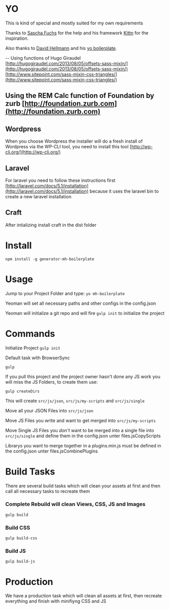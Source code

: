 # YO
This is kind of special and mostly suited for my own requirements

Thanks to [Sascha Fuchs](https://github.com/gisu) for the help and his framework [Kittn](http://kittn.de/) for the inspiration.

Also thanks to [David Hellmann](https://github.com/davidhellmann) and his [yo boilerplate](https://github.com/davidhellmann/generator-dhBoilerplate).

--
Using functions of Hugo Giraudel
[http://hugogiraudel.com/2013/08/05/offsets-sass-mixin/](http://hugogiraudel.com/2013/08/05/offsets-sass-mixin/)
[http://www.sitepoint.com/sass-mixin-css-triangles/](http://www.sitepoint.com/sass-mixin-css-triangles/)

Using the REM Calc function of Foundation by zurb
[http://foundation.zurb.com](http://foundation.zurb.com)
--


## Wordpress
When you choose Wordpress the installer will do a fresh install of Wordpress via the WP-CLI tool, you need to install this tool [http://wp-cli.org/](http://wp-cli.org/)

## Laravel
For laravel you need to follow these instructions first [http://laravel.com/docs/5.1/installation](http://laravel.com/docs/5.1/installation) because it uses the laravel bin to create a new laravel installation

## Craft
After intializing install craft in the dist folder

# Install

```npm install -g generator-mh-boilerplate```

# Usage
Jump to your Project Folder and type:
```yo mh-boilerplate```

Yeoman will set all necessary paths and other configs in the config.json

Yeoman will initialize a git repo and will fire `gulp init` to initialize the project

# Commands

Initialize Project
```gulp init```

Default task with BrowserSync
```
gulp
```

If you pull this project and the project owner hasn't done any JS work you will miss the JS Folders, to create them use:

```
gulp createDirs
```

This will create `src/js/json`, `src/js/my-scripts` and `src/js/single`

Move all your JSON Files into `src/js/json`

Move JS Files you write and want to get merged into `src/js/my-scripts` 
 
Move Single JS Files you *don't* want to be merged into a single file into `src/js/single` and define them in the config.json unter files.jsCopyScripts

Librarys you want to merge together in a plugins.min.js must be defined in the config.json unter files.jsCombinePlugins

# Build Tasks
There are several build tasks which will clean your assets at first and then call all necessary tasks to recreate them

### Complete Rebuild will clean Views, CSS, JS and Images
```
gulp build
```

### Build CSS
```
gulp build-css
```

### Build JS
```
gulp build-js
```

# Production
We have a production task which will clean all assets at first, then recreate everything and finish with minifiyng CSS and JS
